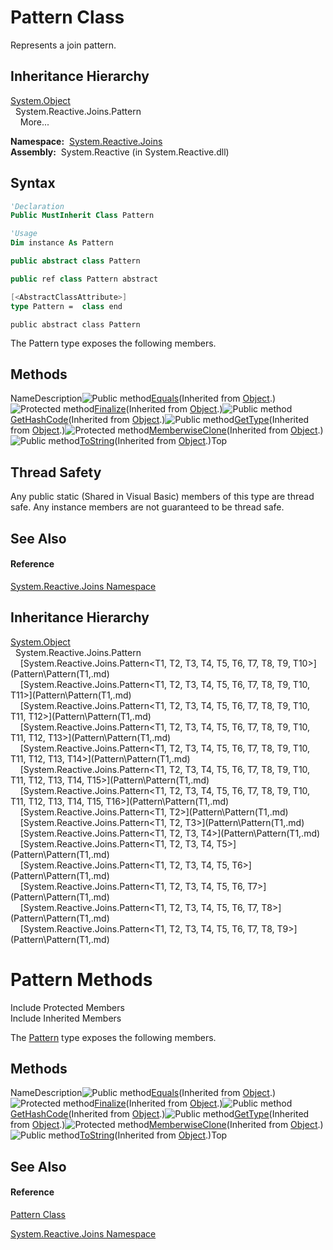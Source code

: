 # Pattern Class

Represents a join pattern.

## Inheritance Hierarchy

[System.Object](https://msdn.microsoft.com/en-us/library/e5kfa45b)  
  System.Reactive.Joins.Pattern  
    More...

**Namespace:**  [System.Reactive.Joins](System.Reactive.Joins\System.Reactive.Joins.md)  
**Assembly:**  System.Reactive (in System.Reactive.dll)

## Syntax

```vb
'Declaration
Public MustInherit Class Pattern
```

```vb
'Usage
Dim instance As Pattern
```

```csharp
public abstract class Pattern
```

```c++
public ref class Pattern abstract
```

```fsharp
[<AbstractClassAttribute>]
type Pattern =  class end
```

```jscript
public abstract class Pattern
```

The Pattern type exposes the following members.

## Methods

NameDescription![Public method](images\Hh303103.pubmethod(en-us,VS.103).gif "Public method")[Equals](https://msdn.microsoft.com/en-us/library/m:system.object.equals(system.object)(v=VS.103))(Inherited from [Object](https://msdn.microsoft.com/en-us/library/e5kfa45b).)![Protected method](images\Hh303103.protmethod(en-us,VS.103).gif "Protected method")[Finalize](https://msdn.microsoft.com/en-us/library/4k87zsw7)(Inherited from [Object](https://msdn.microsoft.com/en-us/library/e5kfa45b).)![Public method](images\Hh303103.pubmethod(en-us,VS.103).gif "Public method")[GetHashCode](https://msdn.microsoft.com/en-us/library/zdee4b3y)(Inherited from [Object](https://msdn.microsoft.com/en-us/library/e5kfa45b).)![Public method](images\Hh303103.pubmethod(en-us,VS.103).gif "Public method")[GetType](https://msdn.microsoft.com/en-us/library/dfwy45w9)(Inherited from [Object](https://msdn.microsoft.com/en-us/library/e5kfa45b).)![Protected method](images\Hh303103.protmethod(en-us,VS.103).gif "Protected method")[MemberwiseClone](https://msdn.microsoft.com/en-us/library/57ctke0a)(Inherited from [Object](https://msdn.microsoft.com/en-us/library/e5kfa45b).)![Public method](images\Hh303103.pubmethod(en-us,VS.103).gif "Public method")[ToString](https://msdn.microsoft.com/en-us/library/7bxwbwt2)(Inherited from [Object](https://msdn.microsoft.com/en-us/library/e5kfa45b).)Top

## Thread Safety

Any public static (Shared in Visual Basic) members of this type are thread safe. Any instance members are not guaranteed to be thread safe.

## See Also

#### Reference

[System.Reactive.Joins Namespace](System.Reactive.Joins\System.Reactive.Joins.md)

## Inheritance Hierarchy

[System.Object](https://msdn.microsoft.com/en-us/library/e5kfa45b)  
  System.Reactive.Joins.Pattern  
    [System.Reactive.Joins.Pattern\<T1, T2, T3, T4, T5, T6, T7, T8, T9, T10\>](Pattern\Pattern(T1,.md)  
    [System.Reactive.Joins.Pattern\<T1, T2, T3, T4, T5, T6, T7, T8, T9, T10, T11\>](Pattern\Pattern(T1,.md)  
    [System.Reactive.Joins.Pattern\<T1, T2, T3, T4, T5, T6, T7, T8, T9, T10, T11, T12\>](Pattern\Pattern(T1,.md)  
    [System.Reactive.Joins.Pattern\<T1, T2, T3, T4, T5, T6, T7, T8, T9, T10, T11, T12, T13\>](Pattern\Pattern(T1,.md)  
    [System.Reactive.Joins.Pattern\<T1, T2, T3, T4, T5, T6, T7, T8, T9, T10, T11, T12, T13, T14\>](Pattern\Pattern(T1,.md)  
    [System.Reactive.Joins.Pattern\<T1, T2, T3, T4, T5, T6, T7, T8, T9, T10, T11, T12, T13, T14, T15\>](Pattern\Pattern(T1,.md)  
    [System.Reactive.Joins.Pattern\<T1, T2, T3, T4, T5, T6, T7, T8, T9, T10, T11, T12, T13, T14, T15, T16\>](Pattern\Pattern(T1,.md)  
    [System.Reactive.Joins.Pattern\<T1, T2\>](Pattern\Pattern(T1,.md)  
    [System.Reactive.Joins.Pattern\<T1, T2, T3\>](Pattern\Pattern(T1,.md)  
    [System.Reactive.Joins.Pattern\<T1, T2, T3, T4\>](Pattern\Pattern(T1,.md)  
    [System.Reactive.Joins.Pattern\<T1, T2, T3, T4, T5\>](Pattern\Pattern(T1,.md)  
    [System.Reactive.Joins.Pattern\<T1, T2, T3, T4, T5, T6\>](Pattern\Pattern(T1,.md)  
    [System.Reactive.Joins.Pattern\<T1, T2, T3, T4, T5, T6, T7\>](Pattern\Pattern(T1,.md)  
    [System.Reactive.Joins.Pattern\<T1, T2, T3, T4, T5, T6, T7, T8\>](Pattern\Pattern(T1,.md)  
    [System.Reactive.Joins.Pattern\<T1, T2, T3, T4, T5, T6, T7, T8, T9\>](Pattern\Pattern(T1,.md)

# Pattern Methods

Include Protected Members  
Include Inherited Members

The [Pattern](Pattern\Pattern.md) type exposes the following members.

## Methods

NameDescription![Public method](images\Hh303103.pubmethod(en-us,VS.103).gif "Public method")[Equals](https://msdn.microsoft.com/en-us/library/m:system.object.equals(system.object)(v=VS.103))(Inherited from [Object](https://msdn.microsoft.com/en-us/library/e5kfa45b).)![Protected method](images\Hh303103.protmethod(en-us,VS.103).gif "Protected method")[Finalize](https://msdn.microsoft.com/en-us/library/4k87zsw7)(Inherited from [Object](https://msdn.microsoft.com/en-us/library/e5kfa45b).)![Public method](images\Hh303103.pubmethod(en-us,VS.103).gif "Public method")[GetHashCode](https://msdn.microsoft.com/en-us/library/zdee4b3y)(Inherited from [Object](https://msdn.microsoft.com/en-us/library/e5kfa45b).)![Public method](images\Hh303103.pubmethod(en-us,VS.103).gif "Public method")[GetType](https://msdn.microsoft.com/en-us/library/dfwy45w9)(Inherited from [Object](https://msdn.microsoft.com/en-us/library/e5kfa45b).)![Protected method](images\Hh303103.protmethod(en-us,VS.103).gif "Protected method")[MemberwiseClone](https://msdn.microsoft.com/en-us/library/57ctke0a)(Inherited from [Object](https://msdn.microsoft.com/en-us/library/e5kfa45b).)![Public method](images\Hh303103.pubmethod(en-us,VS.103).gif "Public method")[ToString](https://msdn.microsoft.com/en-us/library/7bxwbwt2)(Inherited from [Object](https://msdn.microsoft.com/en-us/library/e5kfa45b).)Top

## See Also

#### Reference

[Pattern Class](Pattern\Pattern.md)

[System.Reactive.Joins Namespace](System.Reactive.Joins\System.Reactive.Joins.md)
